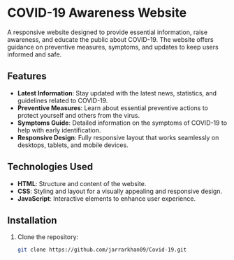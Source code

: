 # COVID-19 Awareness Website

A responsive website designed to provide essential information, raise awareness, and educate the public about COVID-19. The website offers guidance on preventive measures, symptoms, and updates to keep users informed and safe.

## Features

- **Latest Information**: Stay updated with the latest news, statistics, and guidelines related to COVID-19.
- **Preventive Measures**: Learn about essential preventive actions to protect yourself and others from the virus.
- **Symptoms Guide**: Detailed information on the symptoms of COVID-19 to help with early identification.
- **Responsive Design**: Fully responsive layout that works seamlessly on desktops, tablets, and mobile devices.

## Technologies Used

- **HTML**: Structure and content of the website.
- **CSS**: Styling and layout for a visually appealing and responsive design.
- **JavaScript**: Interactive elements to enhance user experience.

## Installation

1. Clone the repository:

   ```bash
   git clone https://github.com/jarrarkhan09/Covid-19.git
